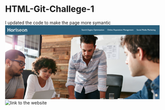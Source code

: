 # HTML-Git-Challege-1 
I updated the code to make the page more symantic
![Screenshot of Website](./assets/images/updated%20website%20screenshoot.png)
![link to the website]()